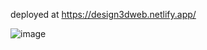 deployed at 
https://design3dweb.netlify.app/

![image](https://github.com/user-attachments/assets/5f5547ec-ac0f-4c80-8527-6357d5c5998a)
